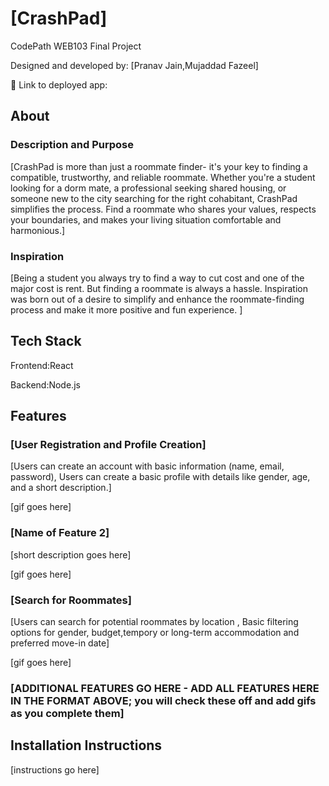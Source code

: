 # [CrashPad]

CodePath WEB103 Final Project

Designed and developed by: [Pranav Jain,Mujaddad Fazeel]

🔗 Link to deployed app:

## About

### Description and Purpose

[CrashPad is more than just a roommate finder- it's your key to finding a compatible, trustworthy, and reliable roommate. Whether you're a student looking for a dorm mate, a professional seeking shared housing, or someone new to the city searching for the right cohabitant, CrashPad simplifies the process. Find a roommate who shares your values, respects your boundaries, and makes your living situation comfortable and harmonious.]

### Inspiration

[Being a student you always try to find a way to cut cost and one of the major cost is rent. But finding a roommate is always a hassle. Inspiration was born out of a desire to simplify and enhance the roommate-finding process and make it more positive and fun experience.  ]

## Tech Stack

Frontend:React

Backend:Node.js

## Features

### [User Registration and Profile Creation]

[Users can create an account with basic information (name, email, password),
Users can create a basic profile with details like gender, age, and a short description.]

[gif goes here]

### [Name of Feature 2]

[short description goes here]

[gif goes here]

### [Search for Roommates]

[Users can search for potential roommates by location ,
Basic filtering options for gender, budget,tempory or long-term accommodation and preferred move-in date]

[gif goes here]

### [ADDITIONAL FEATURES GO HERE - ADD ALL FEATURES HERE IN THE FORMAT ABOVE; you will check these off and add gifs as you complete them]

## Installation Instructions

[instructions go here]
